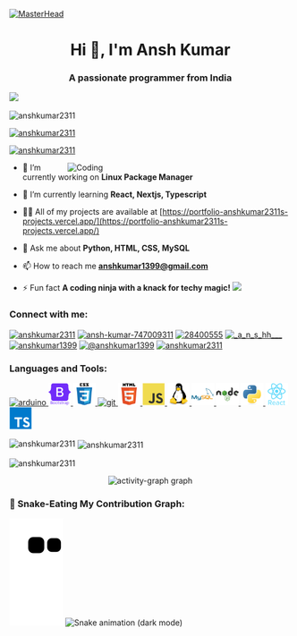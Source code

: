 [![MasterHead](https://firebasestorage.googleapis.com/v0/b/flexi-coding.appspot.com/o/dempgi7-520f8d5f-63d4-4453-8822-dbc149ae27f8.gif?alt=media&token=91c0c7b2-93c3-4029-b011-1a8703c5730d)](https://rishavchanda.io)
<h1 align="center">Hi 👋, I'm Ansh Kumar</h1>
<h3 align="center">A passionate programmer from India</h3>
<img src="https://user-images.githubusercontent.com/74038190/212284100-561aa473-3905-4a80-b561-0d28506553ee.gif">

<p align="left"> <img src="https://komarev.com/ghpvc/?username=anshkumar2311&label=Profile%20views&color=0e75b6&style=flat" alt="anshkumar2311" /> </p>

<p align="left"> <a href="https://github.com/ryo-ma/github-profile-trophy"><img src="https://github-profile-trophy.vercel.app/?username=anshkumar2311&layout=compact&theme=tokyonight" alt="anshkumar2311" /></a> </p>

<p align="left"> <a href="https://twitter.com/anshkumar2311" target="blank"><img src="https://img.shields.io/twitter/follow/anshkumar2311?logo=twitter&style=for-the-badge" alt="anshkumar2311" /></a> </p>
<img align="right" alt="Coding" width="400" src="https://cdn.dribbble.com/users/1162077/screenshots/3848914/programmer.gif">

- 🔭 I’m currently working on **Linux Package Manager**

- 🌱 I’m currently learning **React, Nextjs, Typescript**

<!--- 👯 I’m looking to collaborate on ****-->

- 👨‍💻 All of my projects are available at [https://portfolio-anshkumar2311s-projects.vercel.app/](https://portfolio-anshkumar2311s-projects.vercel.app/)

- 💬 Ask me about **Python, HTML, CSS, MySQL**

- 📫 How to reach me **anshkumar1399@gmail.com**

- ⚡ Fun fact **A coding ninja with a knack for techy magic!**
  <img src="https://user-images.githubusercontent.com/74038190/212284100-561aa473-3905-4a80-b561-0d28506553ee.gif">

<h3 align="left">Connect with me:</h3>
<p align="left">
<a href="https://twitter.com/anshkumar2311" target="blank"><img align="center" src="https://raw.githubusercontent.com/rahuldkjain/github-profile-readme-generator/master/src/images/icons/Social/twitter.svg" alt="anshkumar2311" height="30" width="40" /></a>
<a href="https://linkedin.com/in/ansh-kumar-747009311" target="blank"><img align="center" src="https://raw.githubusercontent.com/rahuldkjain/github-profile-readme-generator/master/src/images/icons/Social/linked-in-alt.svg" alt="ansh-kumar-747009311" height="30" width="40" /></a>
<a href="https://stackoverflow.com/users/28400555" target="blank"><img align="center" src="https://raw.githubusercontent.com/rahuldkjain/github-profile-readme-generator/master/src/images/icons/Social/stack-overflow.svg" alt="28400555" height="30" width="40" /></a>
<a href="https://instagram.com/_a_n_s_hh___" target="blank"><img align="center" src="https://raw.githubusercontent.com/rahuldkjain/github-profile-readme-generator/master/src/images/icons/Social/instagram.svg" alt="_a_n_s_hh___" height="30" width="40" /></a>
<a href="https://www.hackerrank.com/anshkumar1399" target="blank"><img align="center" src="https://raw.githubusercontent.com/rahuldkjain/github-profile-readme-generator/master/src/images/icons/Social/hackerrank.svg" alt="anshkumar1399" height="30" width="40" /></a>
<a href="https://www.hackerearth.com/@anshkumar1399" target="blank"><img align="center" src="https://raw.githubusercontent.com/rahuldkjain/github-profile-readme-generator/master/src/images/icons/Social/hackerearth.svg" alt="@anshkumar1399" height="30" width="40" /></a>
<a href="https://auth.geeksforgeeks.org/user/anshkumar2311" target="blank"><img align="center" src="https://raw.githubusercontent.com/rahuldkjain/github-profile-readme-generator/master/src/images/icons/Social/geeks-for-geeks.svg" alt="anshkumar2311" height="30" width="40" /></a>
</p>

<h3 align="left">Languages and Tools:</h3>
<p align="left"> <a href="https://www.arduino.cc/" target="_blank" rel="noreferrer"> <img src="https://cdn.worldvectorlogo.com/logos/arduino-1.svg" alt="arduino" width="40" height="40"/> </a> <a href="https://getbootstrap.com" target="_blank" rel="noreferrer"> <img src="https://raw.githubusercontent.com/devicons/devicon/master/icons/bootstrap/bootstrap-plain-wordmark.svg" alt="bootstrap" width="40" height="40"/> </a> <a href="https://www.w3schools.com/css/" target="_blank" rel="noreferrer"> <img src="https://raw.githubusercontent.com/devicons/devicon/master/icons/css3/css3-original-wordmark.svg" alt="css3" width="40" height="40"/> </a> <a href="https://git-scm.com/" target="_blank" rel="noreferrer"> <img src="https://www.vectorlogo.zone/logos/git-scm/git-scm-icon.svg" alt="git" width="40" height="40"/> </a> <a href="https://www.w3.org/html/" target="_blank" rel="noreferrer"> <img src="https://raw.githubusercontent.com/devicons/devicon/master/icons/html5/html5-original-wordmark.svg" alt="html5" width="40" height="40"/> </a> <a href="https://developer.mozilla.org/en-US/docs/Web/JavaScript" target="_blank" rel="noreferrer"> <img src="https://raw.githubusercontent.com/devicons/devicon/master/icons/javascript/javascript-original.svg" alt="javascript" width="40" height="40"/> </a> <a href="https://www.linux.org/" target="_blank" rel="noreferrer"> <img src="https://raw.githubusercontent.com/devicons/devicon/master/icons/linux/linux-original.svg" alt="linux" width="40" height="40"/> </a> <a href="https://www.mysql.com/" target="_blank" rel="noreferrer"> <img src="https://raw.githubusercontent.com/devicons/devicon/master/icons/mysql/mysql-original-wordmark.svg" alt="mysql" width="40" height="40"/> </a> <a href="https://nodejs.org" target="_blank" rel="noreferrer"> <img src="https://raw.githubusercontent.com/devicons/devicon/master/icons/nodejs/nodejs-original-wordmark.svg" alt="nodejs" width="40" height="40"/> </a> <a href="https://www.python.org" target="_blank" rel="noreferrer"> <img src="https://raw.githubusercontent.com/devicons/devicon/master/icons/python/python-original.svg" alt="python" width="40" height="40"/> </a> <a href="https://reactjs.org/" target="_blank" rel="noreferrer"> <img src="https://raw.githubusercontent.com/devicons/devicon/master/icons/react/react-original-wordmark.svg" alt="react" width="40" height="40"/> </a> <a href="https://www.typescriptlang.org/" target="_blank" rel="noreferrer"> <img src="https://raw.githubusercontent.com/devicons/devicon/master/icons/typescript/typescript-original.svg" alt="typescript" width="40" height="40"/> </a> </p>

<p ><img align="left" src="https://github-readme-stats.vercel.app/api/top-langs?username=anshkumar2311&show_icons=true&locale=en&layout=compact&theme=tokyonight" alt="anshkumar2311" /></p>

<p>&nbsp;<img align="center" src="https://github-readme-stats.vercel.app/api?username=anshkumar2311&show_icons=true&locale=en&theme=tokyonight" alt="anshkumar2311" /></p>
<p><img align="center" src="https://github-readme-streak-stats.herokuapp.com/?user=anshkumar2311&&theme=tokyonight" alt="anshkumar2311" /></p>
<p align='center'><img src="https://github-readme-activity-graph.vercel.app/graph?username=anshkumar2311&radius=16&theme=react&area=true&order=5" height="300" alt="activity-graph graph"/></p>

### 🐍 Snake-Eating My Contribution Graph:
<img src="https://raw.githubusercontent.com/anshkumar2311/anshkumar2311/output/github-contribution-grid-snake.svg" alt="Snake animation" />
<img src="https://raw.githubusercontent.com/anshkumar2311/anshkumar2311/output/github-contribution-grid-snake-dark.svg" alt="Snake animation (dark mode)" />

